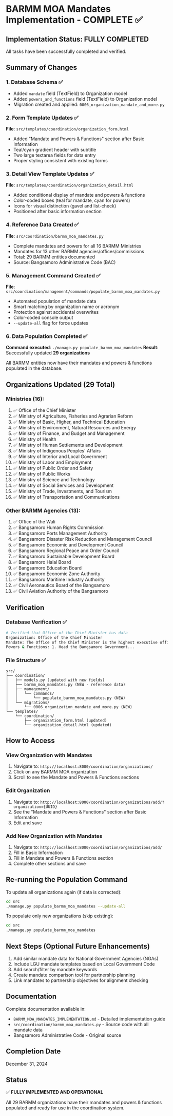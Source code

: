 # BARMM MOA Mandates Implementation - COMPLETE ✅

## Implementation Status: FULLY COMPLETED

All tasks have been successfully completed and verified.

## Summary of Changes

### 1. Database Schema ✅
- Added `mandate` field (TextField) to Organization model
- Added `powers_and_functions` field (TextField) to Organization model
- Migration created and applied: `0006_organization_mandate_and_more.py`

### 2. Form Template Updates ✅
**File**: `src/templates/coordination/organization_form.html`
- Added "Mandate and Powers & Functions" section after Basic Information
- Teal/cyan gradient header with subtitle
- Two large textarea fields for data entry
- Proper styling consistent with existing forms

### 3. Detail View Template Updates ✅
**File**: `src/templates/coordination/organization_detail.html`
- Added conditional display of mandate and powers & functions
- Color-coded boxes (teal for mandate, cyan for powers)
- Icons for visual distinction (gavel and list-check)
- Positioned after basic information section

### 4. Reference Data Created ✅
**File**: `src/coordination/barmm_moa_mandates.py`
- Complete mandates and powers for all 16 BARMM Ministries
- Mandates for 13 other BARMM agencies/offices/commissions
- Total: 29 BARMM entities documented
- Source: Bangsamoro Administrative Code (BAC)

### 5. Management Command Created ✅
**File**: `src/coordination/management/commands/populate_barmm_moa_mandates.py`
- Automated population of mandate data
- Smart matching by organization name or acronym
- Protection against accidental overwrites
- Color-coded console output
- `--update-all` flag for force updates

### 6. Data Population Completed ✅
**Command executed**: `./manage.py populate_barmm_moa_mandates`
**Result**: Successfully updated **29 organizations**

All BARMM entities now have their mandates and powers & functions populated in the database.

## Organizations Updated (29 Total)

### Ministries (16):
1. ✅ Office of the Chief Minister
2. ✅ Ministry of Agriculture, Fisheries and Agrarian Reform
3. ✅ Ministry of Basic, Higher, and Technical Education
4. ✅ Ministry of Environment, Natural Resources and Energy
5. ✅ Ministry of Finance, and Budget and Management
6. ✅ Ministry of Health
7. ✅ Ministry of Human Settlements and Development
8. ✅ Ministry of Indigenous Peoples' Affairs
9. ✅ Ministry of Interior and Local Government
10. ✅ Ministry of Labor and Employment
11. ✅ Ministry of Public Order and Safety
12. ✅ Ministry of Public Works
13. ✅ Ministry of Science and Technology
14. ✅ Ministry of Social Services and Development
15. ✅ Ministry of Trade, Investments, and Tourism
16. ✅ Ministry of Transportation and Communications

### Other BARMM Agencies (13):
1. ✅ Office of the Wali
2. ✅ Bangsamoro Human Rights Commission
3. ✅ Bangsamoro Ports Management Authority
4. ✅ Bangsamoro Disaster Risk Reduction and Management Council
5. ✅ Bangsamoro Economic and Development Council
6. ✅ Bangsamoro Regional Peace and Order Council
7. ✅ Bangsamoro Sustainable Development Board
8. ✅ Bangsamoro Halal Board
9. ✅ Bangsamoro Education Board
10. ✅ Bangsamoro Economic Zone Authority
11. ✅ Bangsamoro Maritime Industry Authority
12. ✅ Civil Aeronautics Board of the Bangsamoro
13. ✅ Civil Aviation Authority of the Bangsamoro

## Verification

### Database Verification ✅
```bash
# Verified that Office of the Chief Minister has data
Organization: Office of the Chief Minister
Mandate: The Office of the Chief Minister is the highest executive office...
Powers & Functions: 1. Head the Bangsamoro Government...
```

### File Structure ✅
```
src/
├── coordination/
│   ├── models.py (updated with new fields)
│   ├── barmm_moa_mandates.py (NEW - reference data)
│   ├── management/
│   │   └── commands/
│   │       └── populate_barmm_moa_mandates.py (NEW)
│   └── migrations/
│       └── 0006_organization_mandate_and_more.py (NEW)
└── templates/
    └── coordination/
        ├── organization_form.html (updated)
        └── organization_detail.html (updated)
```

## How to Access

### View Organization with Mandates
1. Navigate to: `http://localhost:8000/coordination/organizations/`
2. Click on any BARMM MOA organization
3. Scroll to see the Mandate and Powers & Functions sections

### Edit Organization
1. Navigate to: `http://localhost:8000/coordination/organizations/add/?organization={UUID}`
2. See the "Mandate and Powers & Functions" section after Basic Information
3. Edit and save

### Add New Organization with Mandates
1. Navigate to: `http://localhost:8000/coordination/organizations/add/`
2. Fill in Basic Information
3. Fill in Mandate and Powers & Functions section
4. Complete other sections and save

## Re-running the Population Command

To update all organizations again (if data is corrected):
```bash
cd src
./manage.py populate_barmm_moa_mandates --update-all
```

To populate only new organizations (skip existing):
```bash
cd src
./manage.py populate_barmm_moa_mandates
```

## Next Steps (Optional Future Enhancements)

1. Add similar mandate data for National Government Agencies (NGAs)
2. Include LGU mandate templates based on Local Government Code
3. Add search/filter by mandate keywords
4. Create mandate comparison tool for partnership planning
5. Link mandates to partnership objectives for alignment checking

## Documentation

Complete documentation available in:
- `BARMM_MOA_MANDATES_IMPLEMENTATION.md` - Detailed implementation guide
- `src/coordination/barmm_moa_mandates.py` - Source code with all mandate data
- Bangsamoro Administrative Code - Original source

## Completion Date
December 31, 2024

## Status
✅ **FULLY IMPLEMENTED AND OPERATIONAL**

All 29 BARMM organizations have their mandates and powers & functions populated and ready for use in the coordination system.